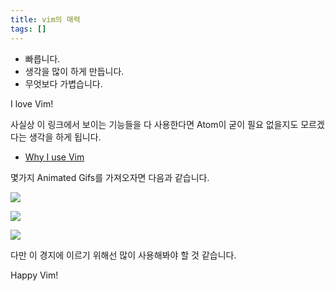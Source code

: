 ```yaml
---
title: vim의 매력
tags: []
---
```


- 빠릅니다.
- 생각을 많이 하게 만듭니다.
- 무엇보다 가볍습니다.

I love Vim!

사실상 이 링크에서 보이는 기능들을 다 사용한다면 Atom이 굳이 필요 없을지도 모르겠다는 생각을 하게 됩니다.

- [Why I use Vim](https://jaxbot.me/articles/why-i-use-vim)

몇가지 Animated Gifs를 가져오자면 다음과 같습니다.

![](https://jaxbot.me/pics/vim/vim_windows.gif)

![](https://jaxbot.me/pics/vim/vim_macros2.gif)

![](https://jaxbot.me/pics/vim/vim_diff.gif)

다만 이 경지에 이르기 위해선 많이 사용해봐야 할 것 같습니다.

Happy Vim!

